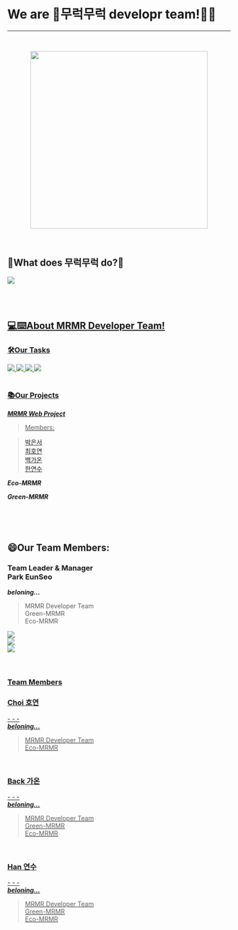 <br>
<h1>We are 🌱무럭무럭 developr team!👋👋</h1>
<hr>
<br>


<p align="center"><img src="https://user-images.githubusercontent.com/81856603/169017415-b7f2e01b-3944-4e65-a31f-cae436239f91.png" height = "400px" ></p>
<br>


<h2>🌱What does 무럭무럭 do?🌱</h2>
<a href="" target="_blank"><img src="https://img.shields.io/badge/MRMR 무럭무럭-3ccf4b?style=for-the-badge&logo=GitHub&logoColor=3ccf4b&labelColor=FFFFFF"/>   <br>
<br><br><br>
  
  <h2>💻⌨️About MRMR Developer Team!</h2>
  <h3>🛠️Our Tasks</h3>
  
  <img src="https://img.shields.io/badge/GitHub-181717?style=flat-square&logo=GitHub&logoColor=white"/> 
  <img src="https://img.shields.io/badge/Dart-0175C2?style=flat-square&logo=Dart&logoColor=white"/>
  <img src="https://img.shields.io/badge/Flutter-02569B?style=flat-square&logo=Flutter&logoColor=white"/> 
  <img src="https://img.shields.io/badge/Figma-F24E1E?style=flat-square&logo=Figma&logoColor=white"/>
  <br><br>
  
  <h3>📚Our Projects</h3>
  
  ***MRMR Web Project***  
  >Members:  

  >[박은서](https://github.com/fhfhfhfhgpdl)  
  >[최호연](https://github.com/hoyun110)  
  >[백가온](https://github.com/gaon060101)  
  >[한연수](https://github.com/hanys111406)  
  
  
  ***Eco-MRMR***  
  
  
  
  ***Green-MRMR***  
  
  
  
  
  
  <br><br>
  <br>
<h2>😄Our Team Members:</h2>
<h3>Team Leader & Manager<br>Park EunSeo</h3>
<em><b>beloning...</b></em>  

>MRMR Developer Team  <br>
>Green-MRMR  <br>
>Eco-MRMR  <br>

<a href="https://github.com/fhfhfhfhgpdl" target="_blank"><img src="https://img.shields.io/badge/GitHub @fhfhfhfhgpdl-171717?style=for-the-badge&logo=GitHub&logoColor=181717&labelColor=FFFFFF"/>   <br>
<a href="mailto:dimi_pes0107@dimigo.hs.kr" target="_blank"><img src="https://img.shields.io/badge/Gmail dimi_pes0107@dimigo.hs.kr-8f2d28?style=for-the-badge&logo=Gmail&logoColor=FFFFFF&labelColor=EA4335"/> <br> 
<a href="https://www.instagram.com/tastywaffle/" target="_blank"><img src="https://img.shields.io/badge/Instagram @tastywaffle-ffe6ea?style=for-the-badge&logo=Instagram&logoColor=FFFFFF&labelColor=E4405F"/> <br>  
<br>
  
  <h3>Team Members</h3>
  <h3>Choi 호연</h3>
  -  
  -  
  -  
  <br>
  <em><b>beloning...</b></em>  

>MRMR Developer Team  <br>
>Eco-MRMR  <br>
  <br>
  <h3>Back 가온</h3>
  -  
  -  
  -  
  <br>
  <em><b>beloning...</b></em>  

>MRMR Developer Team  <br>
>Green-MRMR  <br>
>Eco-MRMR  <br>
  <br>
  <h3>Han 연수</h3>
  -  
  -  
  -  
  <br>
  <em><b>beloning...</b></em>  

>MRMR Developer Team  <br>
>Green-MRMR  <br>
>Eco-MRMR  <br>
  
  
 

